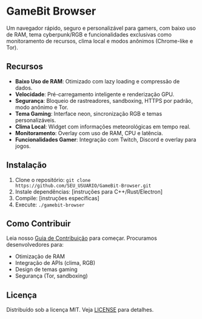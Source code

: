 # GameBit Browser

Um navegador rápido, seguro e personalizável para gamers, com baixo uso de RAM, tema cyberpunk/RGB e funcionalidades exclusivas como monitoramento de recursos, clima local e modos anônimos (Chrome-like e Tor).

## Recursos
- **Baixo Uso de RAM**: Otimizado com lazy loading e compressão de dados.
- **Velocidade**: Pré-carregamento inteligente e renderização GPU.
- **Segurança**: Bloqueio de rastreadores, sandboxing, HTTPS por padrão, modo anônimo e Tor.
- **Tema Gaming**: Interface neon, sincronização RGB e temas personalizáveis.
- **Clima Local**: Widget com informações meteorológicas em tempo real.
- **Monitoramento**: Overlay com uso de RAM, CPU e latência.
- **Funcionalidades Gamer**: Integração com Twitch, Discord e overlay para jogos.

## Instalação
1. Clone o repositório: `git clone https://github.com/SEU_USUARIO/GameBit-Browser.git`
2. Instale dependências: [instruções para C++/Rust/Electron]
3. Compile: [instruções específicas]
4. Execute: `./gamebit-browser`

## Como Contribuir
Leia nosso [Guia de Contribuição](docs/contributing.md) para começar. Procuramos desenvolvedores para:
- Otimização de RAM
- Integração de APIs (clima, RGB)
- Design de temas gaming
- Segurança (Tor, sandboxing)

## Licença
Distribuído sob a licença MIT. Veja [LICENSE](LICENSE) para detalhes.
